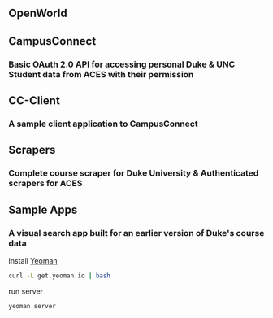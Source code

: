 ## OpenWorld

## CampusConnect
### Basic OAuth 2.0 API for accessing personal Duke & UNC Student data from ACES with their permission

## CC-Client
###  A sample client application to CampusConnect

## Scrapers
### Complete course scraper for Duke University & Authenticated scrapers for ACES

## Sample Apps
###  A visual search app built for an earlier version of Duke's course data

Install [Yeoman](http://yeoman.io/installation.html)
```bash
curl -L get.yeoman.io | bash
```

run server
```bash
yeoman server
```